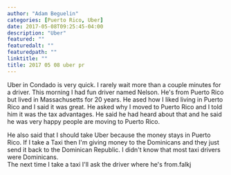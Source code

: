 ```yaml
---
author: "Adam Beguelin"
categories: [Puerto Rico, Uber]
date: 2017-05-08T09:25:45-04:00
description: "Uber"
featured: ""
featuredalt: ""
featuredpath: ""
linktitle: ""
title: 2017 05 08 uber pr
---
```


Uber in Condado is very quick. I rarely wait more than a couple minutes for a driver. This morning I had fun driver named
Nelson. He's from Puerto Rico but lived in Massachusetts for 20 years. He ased how I liked living in Puerto Rico and I said it
was great. He asked why I moved to Puerto Rico and I told him it was the tax advantages.  He said he had heard about that
and he said he was very happy people are moving to Puerto Rico.  

He also said that I should take Uber because the money stays in Puerto Rico.  If I take a Taxi then I'm giving money to the
Dominicans and they just send it back to the Dominican Republic.  I didn't know that most taxi drivers were Dominicans.  
The next time I take a taxi I'll ask the driver where he's from.falkj


